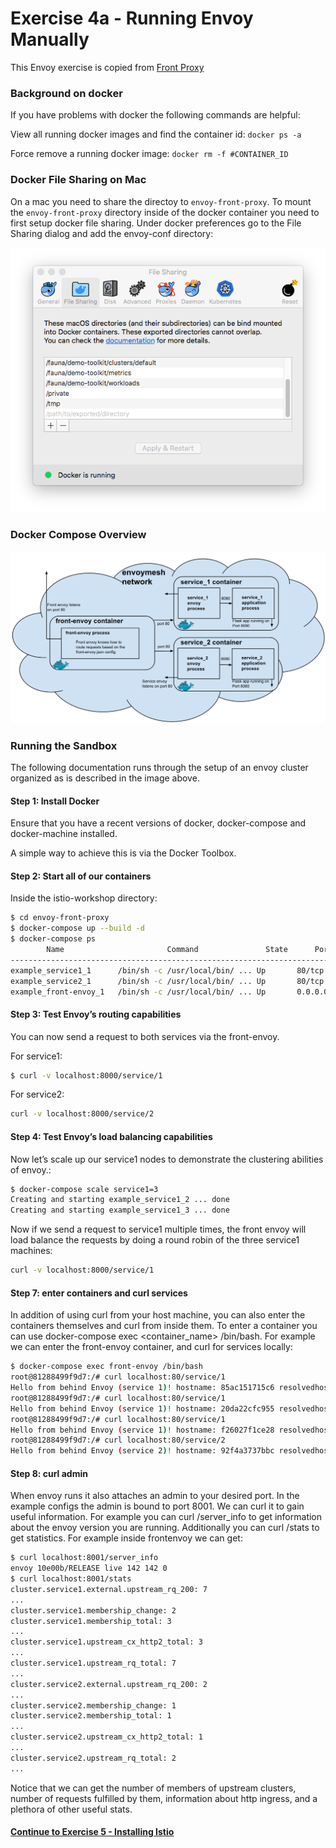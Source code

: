 # Exercise 4a - Running Envoy Manually

This Envoy exercise is copied from [Front Proxy](https://www.envoyproxy.io/docs/envoy/latest/start/sandboxes/front_proxy.html)

### Background on docker

If you have problems with docker the following commands are helpful:

View all running docker images and find the container id:
`docker ps -a`

Force remove a running docker image:
`docker rm -f #CONTAINER_ID`

### Docker File Sharing on Mac

On a mac you need to share the directoy to `envoy-front-proxy`.  To mount the `envoy-front-proxy` directory inside of the docker container you need to first setup docker file sharing. Under docker preferences go to the File Sharing dialog and add the envoy-conf directory:

![Docker File Sharing](../images/docker_file_sharing.png)


### Docker Compose Overview

![Docker Compose Deployment](../images/docker_compose_v0.1.svg)

###  Running the Sandbox

The following documentation runs through the setup of an envoy cluster organized as is described in the image above.

#### Step 1: Install Docker

Ensure that you have a recent versions of docker, docker-compose and docker-machine installed.

A simple way to achieve this is via the Docker Toolbox.

#### Step 2: Start all of our containers

Inside the istio-workshop directory:

  ```sh
  $ cd envoy-front-proxy
  $ docker-compose up --build -d
  $ docker-compose ps
          Name                       Command               State      Ports
  -------------------------------------------------------------------------------------------------------------
  example_service1_1      /bin/sh -c /usr/local/bin/ ... Up       80/tcp
  example_service2_1      /bin/sh -c /usr/local/bin/ ... Up       80/tcp
  example_front-envoy_1   /bin/sh -c /usr/local/bin/ ... Up       0.0.0.0:8000->80/tcp, 0.0.0.0:8001->8001/tcp
  ```

####  Step 3: Test Envoy’s routing capabilities

You can now send a request to both services via the front-envoy.

For service1:

  ```sh
  $ curl -v localhost:8000/service/1
  ```

For service2:

  ```sh
  curl -v localhost:8000/service/2
  ```

#### Step 4: Test Envoy’s load balancing capabilities

Now let’s scale up our service1 nodes to demonstrate the clustering abilities of envoy.:

  ```sh
  $ docker-compose scale service1=3
  Creating and starting example_service1_2 ... done
  Creating and starting example_service1_3 ... done
  ```

Now if we send a request to service1 multiple times, the front envoy will load balance the requests by doing a round robin of the three service1 machines:

  ```sh
  curl -v localhost:8000/service/1
  ```

#### Step 7: enter containers and curl services

In addition of using curl from your host machine, you can also enter the containers themselves and curl from inside them. To enter a container you can use docker-compose exec <container_name> /bin/bash. For example we can enter the front-envoy container, and curl for services locally:

  ```sh
  $ docker-compose exec front-envoy /bin/bash
  root@81288499f9d7:/# curl localhost:80/service/1
  Hello from behind Envoy (service 1)! hostname: 85ac151715c6 resolvedhostname: 172.19.0.3
  root@81288499f9d7:/# curl localhost:80/service/1
  Hello from behind Envoy (service 1)! hostname: 20da22cfc955 resolvedhostname: 172.19.0.5
  root@81288499f9d7:/# curl localhost:80/service/1
  Hello from behind Envoy (service 1)! hostname: f26027f1ce28 resolvedhostname: 172.19.0.6
  root@81288499f9d7:/# curl localhost:80/service/2
  Hello from behind Envoy (service 2)! hostname: 92f4a3737bbc resolvedhostname: 172.19.0.2
  ```

#### Step 8: curl admin

When envoy runs it also attaches an admin to your desired port. In the example configs the admin is bound to port 8001. We can curl it to gain useful information. For example you can curl /server_info to get information about the envoy version you are running. Additionally you can curl /stats to get statistics. For example inside frontenvoy we can get:

  ```sh
  $ curl localhost:8001/server_info
  envoy 10e00b/RELEASE live 142 142 0
  $ curl localhost:8001/stats
  cluster.service1.external.upstream_rq_200: 7
  ...
  cluster.service1.membership_change: 2
  cluster.service1.membership_total: 3
  ...
  cluster.service1.upstream_cx_http2_total: 3
  ...
  cluster.service1.upstream_rq_total: 7
  ...
  cluster.service2.external.upstream_rq_200: 2
  ...
  cluster.service2.membership_change: 1
  cluster.service2.membership_total: 1
  ...
  cluster.service2.upstream_cx_http2_total: 1
  ...
  cluster.service2.upstream_rq_total: 2
  ...
  ```

Notice that we can get the number of members of upstream clusters, number of requests fulfilled by them, information about http ingress, and a plethora of other useful stats.

#### [Continue to Exercise 5 - Installing Istio](../exercise-5/README.md)
